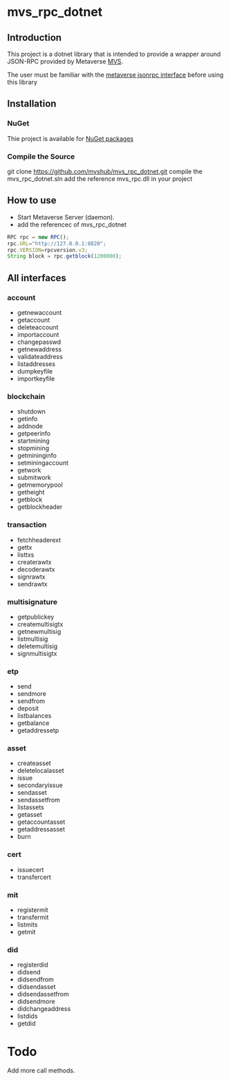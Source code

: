 # mvs_rpc_dotnet


## Introduction

This project is a dotnet library that is intended to provide a wrapper around JSON-RPC provided by Metaverse [MVS](mvs.live).

The user must be familiar with the [metaverse jsonrpc interface](https://docs.mvs.org/api_v2/index.html) before using this library

## Installation

### NuGet

Thie project is available for [NuGet packages](https://www.nuget.org/packages/mvs_rpc/)

### Compile the Source
git clone https://github.com/mvshub/mvs_rpc_dotnet.git
compile the mvs_rpc_dotnet.sln
add the reference mvs_rpc.dll in your project

## How to use

* Start Metaverse Server (daemon).
* add the referencec of mvs_rpc_dotnet
```js
RPC rpc = new RPC();
rpc.URL="http://127.0.0.1:8820";
rpc.VERSION=rpcversion.v3;
String block = rpc.getblock(1200000);
```

## All interfaces
### account
- getnewaccount
- getaccount
- deleteaccount
- importaccount
- changepasswd
- getnewaddress
- validateaddress
- listaddresses
- dumpkeyfile
- importkeyfile
### blockchain
- shutdown
- getinfo
- addnode
- getpeerinfo
- startmining
- stopmining
- getmininginfo
- setminingaccount
- getwork
- submitwork
- getmemorypool
- getheight
- getblock
- getblockheader
### transaction
- fetchheaderext
- gettx
- listtxs
- createrawtx
- decoderawtx
- signrawtx
- sendrawtx
 ### multisignature
- getpublickey
- createmultisigtx
- getnewmultisig
- listmultisig
- deletemultisig
- signmultisigtx
 ### etp
- send
- sendmore
- sendfrom
- deposit
- listbalances
- getbalance
- getaddressetp
 ### asset
- createasset
- deletelocalasset
- issue
- secondaryissue
- sendasset
- sendassetfrom
- listassets
- getasset
- getaccountasset
- getaddressasset
- burn
 ### cert
- issuecert
- transfercert
 ### mit
- registermit
- transfermit
- listmits
- getmit
 ### did
- registerdid
- didsend
- didsendfrom
- didsendasset
- didsendassetfrom
- didsendmore
- didchangeaddress
- listdids
- getdid


# Todo

Add more call methods.

